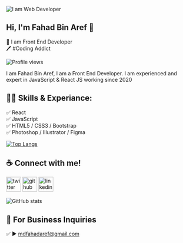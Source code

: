 ![I am Web Developer](https://user-images.githubusercontent.com/88897996/153783514-c6015617-7dbb-4002-959b-1beb980469e5.png)
## Hi, I'm Fahad Bin Aref 👋
<p>
👑 I am Front End Developer <br> 
🖊️ #Coding Addict <br> 



![Profile views](https://gpvc.arturio.dev/fahad186) 

I am Fahad Bin Aref, I am a Front End Developer. I am experienced and expert in JavaScript & React JS working since 2020
## 👨‍💻 Skills & Experiance: 
✅ React <br> 
✅ JavaScript <br>
✅ HTML5 / CSS3 / Bootstrap <br>
✅ Photoshop / Illustrator / Figma <br>

[![Top Langs](https://github-readme-stats.vercel.app/api/top-langs/?username=fahad186)](https://github.com/anuraghazra/github-readme-stats)

## ☕ Connect with me!
 [<img src='https://camo.githubusercontent.com/5d03c86f6a75f7cbe80d135d9162fbf6dc46a31253cf30a8e9bb8279b4d574d3/68747470733a2f2f696d672e736869656c64732e696f2f62616467652f547769747465722d3144413146323f7374796c653d666f722d7468652d6261646765266c6f676f3d74776974746572266c6f676f436f6c6f723d7768697465' alt='twitter' height='40'>](https://twitter.com/MdFahad12847279)  [<img src='https://camo.githubusercontent.com/bd2bd127c104ba5c98bb12c70801b075aee1f040009089510f69554300e7ff41/68747470733a2f2f696d672e736869656c64732e696f2f62616467652f4769742d4630353033323f7374796c653d666f722d7468652d6261646765266c6f676f3d676974266c6f676f436f6c6f723d7768697465' alt='github' height='40'>](https://github.com/fahad186)  [<img src='https://camo.githubusercontent.com/a80d00f23720d0bc9f55481cfcd77ab79e141606829cf16ec43f8cacc7741e46/68747470733a2f2f696d672e736869656c64732e696f2f62616467652f4c696e6b6564496e2d3030373742353f7374796c653d666f722d7468652d6261646765266c6f676f3d6c696e6b6564696e266c6f676f436f6c6f723d7768697465' alt='linkedin' height='40'>](https://www.linkedin.com/in/md-fahad-1626a9213/)  


![GitHub stats](https://github-readme-stats.vercel.app/api?username=fahad186&show_icons=true) 

## 📧 For Business Inquiries 
✅  ► mdfahadaref@gmail.com



